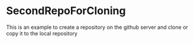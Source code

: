 # SecondRepoForCloning
This is an example to create a repository on the github server and clone or copy it to the local repository
